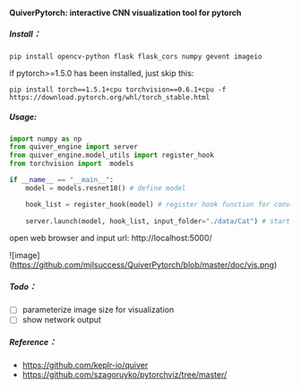 #### QuiverPytorch: interactive CNN visualization tool for pytorch

##### Install：

```shell
pip install opencv-python flask flask_cors numpy gevent imageio
```

if pytorch>=1.5.0 has been installed, just skip this:

```shell
pip install torch==1.5.1+cpu torchvision==0.6.1+cpu -f https://download.pytorch.org/whl/torch_stable.html
```

##### Usage:

```python
import numpy as np
from quiver_engine import server
from quiver_engine.model_utils import register_hook
from torchvision import  models

if __name__ == "__main__":
    model = models.resnet18() # define model

    hook_list = register_hook(model) # register hook function for conv. layers
    
    server.launch(model, hook_list, input_folder="./data/Cat") # start 
```

open web browser and input url: http://localhost:5000/ 

![image] (https://github.com/mjlsuccess/QuiverPytorch/blob/master/doc/vis.png)

##### Todo：

- [ ] parameterize image size for visualization
- [ ] show network output 

##### Reference：

- https://github.com/keplr-io/quiver
- https://github.com/szagoruyko/pytorchviz/tree/master/

